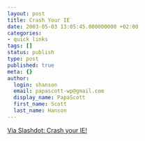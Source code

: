 ```yaml
---
layout: post
title: Crash Your IE
date: 2003-05-03 13:05:45.000000000 +02:00
categories:
- quick links
tags: []
status: publish
type: post
published: true
meta: {}
author:
  login: shanson
  email: papascott-wp@gmail.com
  display_name: PapaScott
  first_name: Scott
  last_name: Hanson
---
```

<p><a title="Go on, I dare you!" href="http://vibrantlogic.com/new.html">Via Slashdot: Crash your IE!</a></p>

